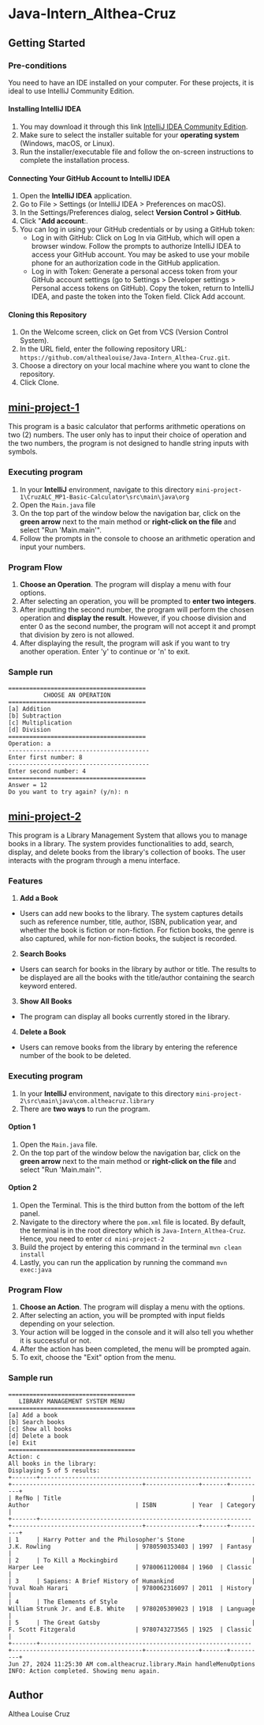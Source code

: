 # Java-Intern_Althea-Cruz

## Getting Started

### Pre-conditions
You need to have an IDE installed on your computer. For these projects, it is ideal to use IntelliJ Community Edition. 

#### Installing IntelliJ IDEA
1. You may download it through this link [IntelliJ IDEA Community Edition](https://www.jetbrains.com/idea/download/?section=windows).
2. Make sure to select the installer suitable for your **operating system** (Windows, macOS, or Linux).
3. Run the installer/executable file and follow the on-screen instructions to complete the installation process.

#### Connecting Your GitHub Account to IntelliJ IDEA
1. Open the **IntelliJ IDEA** application.
2. Go to File > Settings (or IntelliJ IDEA > Preferences on macOS).
3. In the Settings/Preferences dialog, select **Version Control > GitHub**.
4. Click "**Add account**:.
5. You can log in using your GitHub credentials or by using a GitHub token:
   - Log in with GitHub: Click on Log In via GitHub, which will open a browser window. Follow the prompts to authorize IntelliJ IDEA to access your GitHub account. You may be asked to use your mobile phone for an authorization code in the GitHub application.
   - Log in with Token: Generate a personal access token from your GitHub account settings (go to Settings > Developer settings > Personal access tokens on GitHub). Copy the token, return to IntelliJ IDEA, and paste the token into the Token field. Click Add account.

#### Cloning this Repository
1. On the Welcome screen, click on Get from VCS (Version Control System).
2. In the URL field, enter the following repository URL: `https://github.com/althealouise/Java-Intern_Althea-Cruz.git`.
3. Choose a directory on your local machine where you want to clone the repository.
4. Click Clone.

## [mini-project-1](https://github.com/althealouise/Java-Intern_Althea-Cruz/tree/main/mini-project-1)
This program is a basic calculator that performs arithmetic operations on two (2) numbers. The user only has to input their choice of operation and the two numbers, the program is not designed to handle string inputs with symbols.

### Executing program
1. In your **IntelliJ** environment, navigate to this directory `mini-project-1\CruzALC_MP1-Basic-Calculator\src\main\java\org`
2. Open the `Main.java` file
3. On the top part of the window below the navigation bar, click on the **green arrow** next to the main method or **right-click on the file** and select "Run 'Main.main'".
4. Follow the prompts in the console to choose an arithmetic operation and input your numbers.

### Program Flow
1. **Choose an Operation**. The program will display a menu with four options.
2. After selecting an operation, you will be prompted to **enter two integers**.
3. After inputting the second number, the program will perform the chosen operation and **display the result**. However, if you choose division and enter 0 as the second number, the program will not accept it and prompt that division by zero is not allowed.
4. After displaying the result, the program will ask if you want to try another operation. Enter 'y' to continue or 'n' to exit.

### Sample run
```
=======================================
          CHOOSE AN OPERATION          
=======================================
[a] Addition
[b] Subtraction
[c] Multiplication
[d] Division
=======================================
Operation: a
----------------------------------------
Enter first number: 8
----------------------------------------
Enter second number: 4
=======================================
Answer = 12
Do you want to try again? (y/n): n
```

## [mini-project-2](https://github.com/althealouise/Java-Intern_Althea-Cruz/tree/main/mini-project-2)
This program is a Library Management System that allows you to manage books in a library. The system provides functionalities to add, search, display, and delete books from the library's collection of books. The user interacts with the program through a menu interface.

### Features
1. **Add a Book**
- Users can add new books to the library. The system captures details such as reference number, title, author, ISBN, publication year, and whether the book is fiction or non-fiction. For fiction books, the genre is also captured, while for non-fiction books, the subject is recorded.
2. **Search Books**
- Users can search for books in the library by author or title. The results to be displayed are all the books with the title/author containing the search keyword entered.
3. **Show All Books**
- The program can display all books currently stored in the library. 
4. **Delete a Book**
- Users can remove books from the library by entering the reference number of the book to be deleted.

### Executing program
1. In your **IntelliJ** environment, navigate to this directory `mini-project-2\src\main\java\com.altheacruz.library`
2. There are **two ways** to run the program.
 #### Option 1
 1. Open the `Main.java` file.
 2. On the top part of the window below the navigation bar, click on the **green arrow** next to the main method or **right-click on the file** and select "Run 'Main.main'".
 #### Option 2
 1. Open the Terminal. This is the third button from the bottom of the left panel.
 2. Navigate to the directory where the `pom.xml` file is located. By default, the terminal is in the root directory which is `Java-Intern_Althea-Cruz`. Hence, you need to enter `cd mini-project-2`
 3. Build the project by entering this command in the terminal `mvn clean install`
 4. Lastly, you can run the application by running the command `mvn exec:java`

### Program Flow
1. **Choose an Action**. The program will display a menu with the options.
2. After selecting an action, you will be prompted with input fields depending on your selection.
3. Your action will be logged in the console and it will also tell you whether it is successful or not.
4. After the action has been completed, the menu will be prompted again.
5. To exit, choose the "Exit" option from the menu.

### Sample run
```
====================================
   LIBRARY MANAGEMENT SYSTEM MENU   
====================================
[a] Add a book
[b] Search books
[c] Show all books
[d] Delete a book
[e] Exit
====================================
Action: c
All books in the library:
Displaying 5 of 5 results:
+-------+------------------------------------------------------------+-------------------------------------+---------------+-------+----------+
| RefNo | Title                                                      | Author                              | ISBN          | Year  | Category |
+-------+------------------------------------------------------------+-------------------------------------+---------------+-------+----------+
| 1     | Harry Potter and the Philosopher's Stone                   | J.K. Rowling                        | 9780590353403 | 1997  | Fantasy  |
| 2     | To Kill a Mockingbird                                      | Harper Lee                          | 9780061120084 | 1960  | Classic  |
| 3     | Sapiens: A Brief History of Humankind                      | Yuval Noah Harari                   | 9780062316097 | 2011  | History  |
| 4     | The Elements of Style                                      | William Strunk Jr. and E.B. White   | 9780205309023 | 1918  | Language |
| 5     | The Great Gatsby                                           | F. Scott Fitzgerald                 | 9780743273565 | 1925  | Classic  |
+-------+------------------------------------------------------------+-------------------------------------+---------------+-------+----------+
Jun 27, 2024 11:25:30 AM com.altheacruz.library.Main handleMenuOptions
INFO: Action completed. Showing menu again.

```

## Author
Althea Louise Cruz
